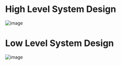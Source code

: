# High Level System Design
![image](https://user-images.githubusercontent.com/78525873/142979863-be365b5f-86f6-4638-9b77-5406eb5523c6.png)
# Low Level System Design
![image](https://user-images.githubusercontent.com/78525873/142978478-83922d12-b43c-4cb9-a886-3d5b1856342c.png)
